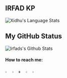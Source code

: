 ## IRFAD KP




<img align="center" alt="Xidhu's Language Stats" src="https://github-readme-stats.vercel.app/api/top-langs/?username=Xidhu&langs_count=8&layout=compact&hide=html%22&hide_border=true&theme=vision-friendly-dark&bg_color=0D1117" />
  
 
<br>

**My GitHub Status**
---



<img align="center" alt="Irfads's Github Stats" src="https://github-readme-stats.vercel.app/api?username=Xidhu&show_icons=true&theme=radical " />


  ####  How to reach me:   
  
  [<img src="https://img.icons8.com/color/48/000000/twitter.png" width="3.5%"/>](https://twitter.com/Alirfad)
  [<img src="https://img.icons8.com/color/48/000000/linkedin.png" width="3.5%"/>](https://www.linkedin.com/in/irfad-kp-8b1077132/)
  [<img src="https://img.icons8.com/fluent/48/000000/facebook-new.png" width="3.5%"/>]()
  [<img src="https://img.icons8.com/fluent/48/000000/instagram-new.png" width="3.5%"/>](https://www.instagram.com/irfad_kodapparambil/)
  <a href="mailto:alirfad7@gmail.com"> <img src="https://img.icons8.com/fluent/48/000000/gmail.png" width="3.5%"/> </a>
